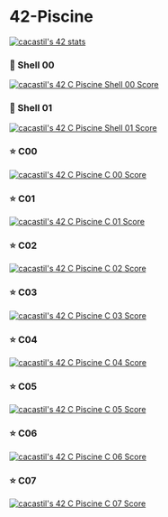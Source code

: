 # 42-Piscine
[![cacastil's 42 stats](https://badge42.vercel.app/api/v2/clgp8695t003008mn8fbfrodp/stats?cursusId=9&coalitionId=216)](https://github.com/JaeSeoKim/badge42)

<h3> 🐚 Shell 00 </h3> 

[![cacastil's 42 C Piscine Shell 00 Score](https://badge42.vercel.app/api/v2/clgp8695t003008mn8fbfrodp/project/3016478)](https://github.com/JaeSeoKim/badge42)

<h3> 🐚 Shell 01 </h3> 

[![cacastil's 42 C Piscine Shell 01 Score](https://badge42.vercel.app/api/v2/clgp8695t003008mn8fbfrodp/project/3021021)](https://github.com/JaeSeoKim/badge42)

<h3> ⭐ C00 </h3> 

[![cacastil's 42 C Piscine C 00 Score](https://badge42.vercel.app/api/v2/clgp8695t003008mn8fbfrodp/project/3025906)](https://github.com/JaeSeoKim/badge42)

<h3> ⭐ C01 </h3>

[![cacastil's 42 C Piscine C 01 Score](https://badge42.vercel.app/api/v2/clgp8695t003008mn8fbfrodp/project/3028821)](https://github.com/JaeSeoKim/badge42)

<h3> ⭐ C02 </h3>

[![cacastil's 42 C Piscine C 02 Score](https://badge42.vercel.app/api/v2/clgp8695t003008mn8fbfrodp/project/3034512)](https://github.com/JaeSeoKim/badge42)

<h3> ⭐ C03 </h3>

[![cacastil's 42 C Piscine C 03 Score](https://badge42.vercel.app/api/v2/clgp8695t003008mn8fbfrodp/project/3037172)](https://github.com/JaeSeoKim/badge42)

<h3> ⭐ C04 </h3>

[![cacastil's 42 C Piscine C 04 Score](https://badge42.vercel.app/api/v2/clgp8695t003008mn8fbfrodp/project/3039093)](https://github.com/JaeSeoKim/badge42)

<h3> ⭐ C05 </h3>

[![cacastil's 42 C Piscine C 05 Score](https://badge42.vercel.app/api/v2/clgp8695t003008mn8fbfrodp/project/3040347)](https://github.com/JaeSeoKim/badge42)

<h3> ⭐ C06 </h3>

[![cacastil's 42 C Piscine C 06 Score](https://badge42.vercel.app/api/v2/clgp8695t003008mn8fbfrodp/project/3043411)](https://github.com/JaeSeoKim/badge42)

<h3> ⭐ C07 </h3> 

[![cacastil's 42 C Piscine C 07 Score](https://badge42.vercel.app/api/v2/clgp8695t003008mn8fbfrodp/project/3040347)](https://github.com/JaeSeoKim/badge42)
